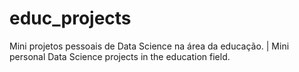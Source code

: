 # educ_projects
Mini projetos pessoais de Data Science na área da educação. | Mini personal Data Science projects in the education field.
